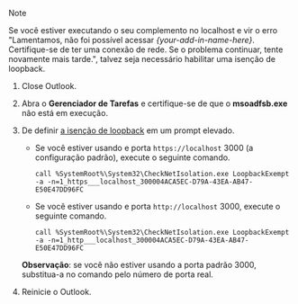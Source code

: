 > [!NOTE]
> Se você estiver executando o seu complemento no localhost e vir o erro "Lamentamos, não foi possível acessar *{your-add-in-name-here}*. Certifique-se de ter uma conexão de rede. Se o problema continuar, tente novamente mais tarde.", talvez seja necessário habilitar uma isenção de loopback.
>
> 1. Close Outlook.
> 1. Abra o **Gerenciador de Tarefas** e certifique-se de que o **msoadfsb.exe** não está em execução.
> 1. De definir [a isenção de loopback](/previous-versions/windows/apps/hh780593(v=win.10)?redirectedfrom=MSDN) em um prompt elevado.
>     - Se você estiver usando e porta `https://localhost` 3000 (a configuração padrão), execute o seguinte comando.
>
>        ```command&nbsp;line
>        call %SystemRoot%\System32\CheckNetIsolation.exe LoopbackExempt -a -n=1_https___localhost_300004ACA5EC-D79A-43EA-AB47-E50E47DD96FC
>        ```
>     - Se você estiver usando e porta `http://localhost` 3000, execute o seguinte comando.
>
>        ```command&nbsp;line
>        call %SystemRoot%\System32\CheckNetIsolation.exe LoopbackExempt -a -n=1_http___localhost_300004ACA5EC-D79A-43EA-AB47-E50E47DD96FC
>        ```
>
>      **Observação**: se você não estiver usando a porta padrão 3000, substitua-a no comando pelo número de porta real.
> 1. Reinicie o Outlook.
